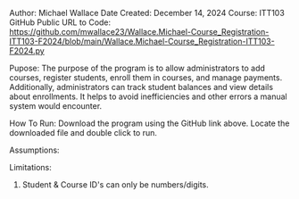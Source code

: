 Author: 			Michael Wallace
Date Created: December 14, 2024
Course: 			ITT103
GitHub Public URL to Code:	https://github.com/mwallace23/Wallace.Michael-Course_Registration-ITT103-F2024/blob/main/Wallace.Michael-Course_Registration-ITT103-F2024.py

Pupose: The purpose of the program is to allow administrators to add courses, register students, enroll them in courses, and manage
payments. Additionally, administrators can track student balances and view details about enrollments. It helps to avoid inefficiencies 
and other errors a manual system would encounter.

How To Run: 
Download the program using the GitHub link above.
Locate the downloaded file and double click to run.

Assumptions:

Limitations:
1. Student & Course ID's can only be numbers/digits.
